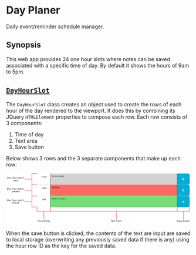 # Day Planer

Daily event/reminder schedule manager.

## Synopsis

This web app provides 24 one hour slots where notes can be saved associated with a specific time of day. By default it
shows the hours of 9am to 5pm.

## [`DayHourSlot`][day hour slot module]

The `DayHourSlot` class creates an object used to create the rows of each hour of the day rendered to the viewport. It
does this by combining its JQuery `HTMLElement` properties to compose each row. Each row consists of 3 components:

1. Time of day
1. Text area
1. Save button

Below shows 3 rows and the 3 separate components that make up each row:

![Day planner rows][day planner rows]

When the save button is clicked, the contents of the text are input are saved to local storage (overwriting any
previously saved data if there is any) using the hour row ID as the key for the saved data.

[day hour slot module]: ./src/main/ts/day-hour-slot.ts "day-hour-slot module"
[day planner rows]: ./docs/day_planner_rows.png "Day planner rows breakdown"
